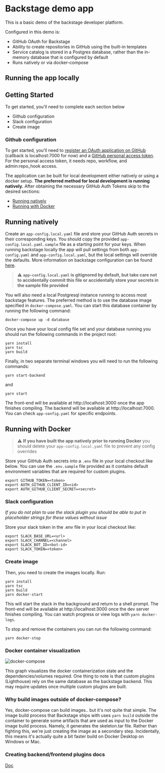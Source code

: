 # Backstage demo app

This is a basic demo of the backstage developer platform.

Configured in this demo is:

- GitHub OAuth for Backstage
- Ability to create repositories in GitHub using the built-in templates
- Service catalog is stored in a Postgres database, rather than the in-memory database that is configured by default
- Runs natively or via docker-compose

## Running the app locally

## Getting Started

To get started, you'll need to complete each section below
- Github configuration
- Slack configuration
- Create image

### Github configuration
To get started, you'll need to [register an OAuth application on GitHub](https://github.com/settings/developers) (callback is localhost:7000 for now) and a [GitHub personal access token](https://github.com/settings/tokens). For the personal access token, it needs repo, workflow, and admin:repo_hook access.

The application can be built for local development either natively or using a docker setup. **The preferred method for local development is running natively.** After obtaining the necessary GitHub Auth Tokens skip to the desired sections:

- [Running natively](#running-natively)
- [Running with Docker](#running-with-docker)

## Running natively

Create an `app-config.local.yaml` file and store your GitHub Auth secrets in their corresponding keys. You should copy the provided `app-config.local.yaml.sample` file as a starting point for your keys. When running backstage locally the app will pull settings from both `app-config.yaml` and `app-config.local.yaml`, but the local settings will override the defaults. More information on backstage configuration can be found [here](https://backstage.io/docs/conf/).

> :warning: **`app-config.local.yaml` is gitignored by default, but take care not to accidentally commit this file or accidentally store your secrets in the sample file provided**

You will also need a local Postgresql instance running to access most backstage features. The preferred method is to use the database image specified in `docker-compose.yaml`. You can start this database container by running the following command:

```
docker-compose up -d database
```

Once you have your local config file set and your database running you should run the following commands in the project root:

```
yarn install
yarn tsc
yarn build
```

Finally, in two separate terminal windows you will need to run the following commands:

```
yarn start-backend
```

and

```
yarn start
```

The front-end will be available at http://localhost:3000 once the app finishes compiling. The backend will be available at http://localhost:7000. You can check `app-config.yaml` for specific endpoints.

## Running with Docker

> :warning: **If you have built the app natively prior to running Docker** you should delete your `app-config.local.yaml` file to prevent any config overrides

Store your GitHub Auth secrets into a `.env` file in your local checkout like below. You can use the `.env.sample` file provided as it contains default environment variables that are required for custom plugins.

```
export GITHUB_TOKEN=<token>
export AUTH_GITHUB_CLIENT_ID=<id>
export AUTH_GITHUB_CLIENT_SECRET=<secret>
```

### Slack configuration

*If you do not plan to use the slack plugin you should be able to put in placeholder strings for these values without issue*

Store your slack token in the .env file in your local checkout like:
```
export SLACK_BASE_URL=<url>
export SLACK_CHANNEL=<channel>
export SLACK_BOT_ID=<bot-id>
export SLACK_TOKEN=<token>
```

### Create image

Then, you need to create the images locally. Run:

```
yarn install
yarn tsc
yarn build
yarn docker-start
```

This will start the stack in the background and return to a shell prompt. The front-end will be available at http://localhost:3000 once the dev server finishes compiling. You can watch progress or view logs with `yarn docker-logs`.

To stop and remove the containers you can run the following command:

```
yarn docker-stop
```

### Docker container visualization

![docker-compose](https://user-images.githubusercontent.com/9746156/107783302-f56d3500-6cfe-11eb-97d2-9b1c52a67ef4.png)

This graph visualizes the docker containerization state and the dependencies/volumes required. One thing to note is that custom plugins (Lighthouse) rely on the same database as the backstage backend. This may require updates once multiple custom plugins are built.

### Why build images outside of docker-compose?

Yes, docker-compose can build images.. but it's not quite that simple. The image build process that Backstage ships with uses `yarn build` outside the container to generate some artifacts that are used as input to the Docker image build process. Namely, it generates the skeleton.tar file. Rather than fighting this, we're just creating the image as a secondary step. Incidentally, this means it's actually quite a bit faster build on Docker Desktop on Windows or Mac.

### Creating backend/frontend plugins docs

[Doc](./docs/making-custom-plugins.md)
